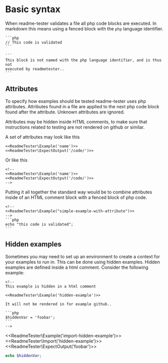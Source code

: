 # Basic syntax

When readme-tester validates a file all php code blocks are executed. In
markdown this means using a fenced block with the `php` language
identifier.

    ```php
    // This code is validated
    ```

    ```
    This block is not named with the php language identifier, and is thus not
    executed by readmetester..
    ```


## Attributes

To specify how examples should be tested readme-tester uses php attributes.
Attributes found in a file are applied to the next php code block found after
the attribute. Unknown attributes are ignored.

Attributes may be hidden inside HTML comments, to make sure that instructions
related to testing are not rendered on github or similar.

A set of attributes may look like this

```
<<ReadmeTester\Example('name')>>
<<ReadmeTester\ExpectOutput('/code/')>>
```

Or like this

```
<!--
<<ReadmeTester\Example('name')>>
<<ReadmeTester\ExpectOutput('/code/')>>
-->
```

Putting it all together the standard way would be to combine attributes inside
of an HTML comment block with a fenced block of php code.


    <!--
    <<ReadmeTester\Example("simple-example-with-attribute")>>
    -->
    ```php
    echo "this code is validated";
    ```

## Hidden examples

Sometimes you may need to set up an environment to create a context for your
examples to run in. This can be done using hidden examples. Hidden examples are
defined inside a html comment. Consider the following example:


    <!--
    This example is hidden in a html comment

    <<ReadmeTester\Example('hidden-example')>>

    It will not be rendered in for example github..

    ```php
    $hiddenVar = 'foobar';
    ```
    -->

<<ReadmeTester\Example('import-hidden-example')>>
<<ReadmeTester\Import('hidden-example')>>
<<ReadmeTester\ExpectOutput('foobar')>>
```php
echo $hiddenVar;
```
